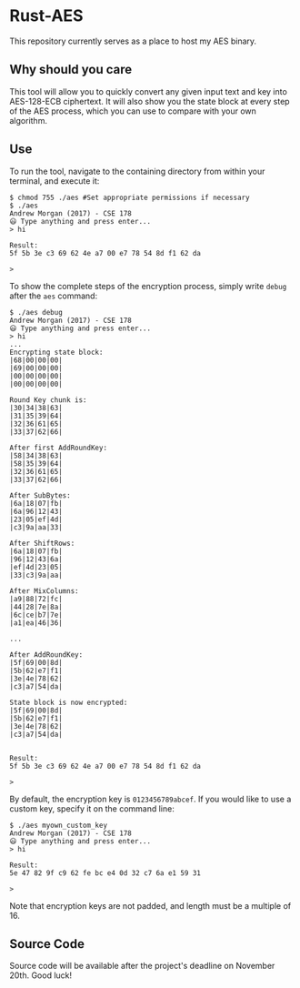 Rust-AES
========

This repository currently serves as a place to host my AES binary.

## Why should you care

This tool will allow you to quickly convert any given input text and key into AES-128-ECB ciphertext. It will also show you the state block at every step of the AES process, which you can use to compare with your own algorithm.

## Use

To run the tool, navigate to the containing directory from within your terminal, and execute it:

```
$ chmod 755 ./aes #Set appropriate permissions if necessary
$ ./aes
Andrew Morgan (2017) - CSE 178
😃 Type anything and press enter...
> hi

Result: 
5f 5b 3e c3 69 62 4e a7 00 e7 78 54 8d f1 62 da 

>
```

To show the complete steps of the encryption process, simply write `debug` after the `aes` command:

```
$ ./aes debug
Andrew Morgan (2017) - CSE 178
😃 Type anything and press enter...
> hi
...
Encrypting state block:
|68|00|00|00|
|69|00|00|00|
|00|00|00|00|
|00|00|00|00|

Round Key chunk is:
|30|34|38|63|
|31|35|39|64|
|32|36|61|65|
|33|37|62|66|

After first AddRoundKey:
|58|34|38|63|
|58|35|39|64|
|32|36|61|65|
|33|37|62|66|

After SubBytes:
|6a|18|07|fb|
|6a|96|12|43|
|23|05|ef|4d|
|c3|9a|aa|33|

After ShiftRows: 
|6a|18|07|fb|
|96|12|43|6a|
|ef|4d|23|05|
|33|c3|9a|aa|

After MixColumns: 
|a9|88|72|fc|
|44|28|7e|8a|
|6c|ce|b7|7e|
|a1|ea|46|36|

...

After AddRoundKey: 
|5f|69|00|8d|
|5b|62|e7|f1|
|3e|4e|78|62|
|c3|a7|54|da|

State block is now encrypted:
|5f|69|00|8d|
|5b|62|e7|f1|
|3e|4e|78|62|
|c3|a7|54|da|


Result: 
5f 5b 3e c3 69 62 4e a7 00 e7 78 54 8d f1 62 da 

> 
```

By default, the encryption key is `0123456789abcef`. If you would like to use a custom key, specify it on the command line:

```
$ ./aes myown_custom_key
Andrew Morgan (2017) - CSE 178
😃 Type anything and press enter...
> hi

Result: 
5e 47 82 9f c9 62 fe bc e4 0d 32 c7 6a e1 59 31 

> 
```

Note that encryption keys are not padded, and length must be a multiple of 16.

## Source Code

Source code will be available after the project's deadline on November 20th. Good luck!
